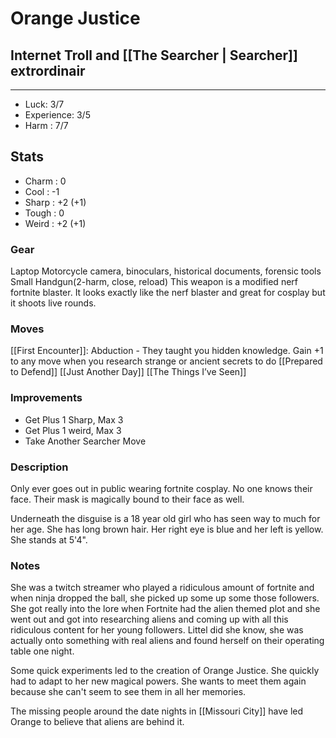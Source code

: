 # Orange Justice
## Internet Troll and [[The Searcher | Searcher]] extrordinair
---
 - Luck: 3/7
 - Experience: 3/5
 - Harm : 7/7

## Stats
- Charm : 0
- Cool : -1
- Sharp : +2 (+1)
- Tough : 0
- Weird : +2 (+1)
 
### Gear
Laptop
Motorcycle
camera, binoculars, historical documents, forensic tools
Small Handgun(2-harm, close, reload) This weapon is a modified nerf fortnite blaster. It looks exactly like the nerf blaster and great for cosplay but it shoots live rounds.
### Moves
[[First Encounter]]: Abduction - They taught you hidden knowledge. Gain +1 to any move when you research strange or ancient secrets to do
[[Prepared to Defend]]
[[Just Another Day]]
[[The Things I’ve Seen]]
### Improvements
- Get Plus 1 Sharp, Max 3
- Get Plus 1 weird, Max 3
- Take Another Searcher Move
### Description
Only ever goes out in public wearing fortnite cosplay. No one knows their face. Their mask is magically bound to their face as well.

Underneath the disguise is a 18 year old girl who has seen way to much for her age. She has long brown hair. Her right eye is blue and her left is yellow. She stands at 5'4". 
### Notes
  She was a twitch streamer who played a ridiculous amount of fortnite and when ninja dropped the ball, she picked up some up some those followers. She got really into the lore when Fortnite had the alien themed plot and she went out and got into researching aliens and coming up with all this ridiculous content for her young followers. Littel did she know, she was actually onto something with real aliens and found herself on their operating table one night.
  
  Some quick experiments led to the creation of Orange Justice. She quickly had to adapt to her new magical powers. She wants to meet them again because she can't seem to see them in all her memories.
  
  The missing people around the date nights in [[Missouri City]] have led Orange to believe that aliens are behind it.